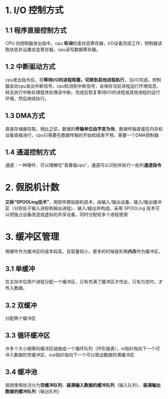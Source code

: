 # 1. I/O 控制方式
## 1.1 程序直接控制方式
CPU 向控制器发出指令，cpu **轮询**检查状态寄存器，I/O设备完成工作，控制器读取状态并设置状态寄存器，cpu读写数据寄存器。

## 1.2 中断驱动方式
cpu发出指令后，将**等待I/O的进程阻塞，切换到其他进程执行**，当I/O完成，控制器会向cpu发出中断信号，cpu检测到中断信号，会保存当前进程运行环境信息，转去执行中断处理程序处理该中断。完成后恢复等待I/O的进程或其他进程的运行环境，然后继续执行。

## 1.3 DMA方式
直接存储器存取，相比之前，数据的**传输单位由字变为块**，数据传输直接在内存和设备直接进行，cpu只需要在数据传输的开始和结束干预。需要一个DMA控制器

## 1.4 通道控制方式
通道：一种硬件，可以理解位“青春版cpu”，通道可以识别并执行一些列**通道指令**

# 2. 假脱机计数
**又称“SPOOLing技术”**，用软件模拟脱机技术，由输入/输出设备、输入/输出缓冲区（分别处于输入进程和输出进程）、输入/输出井构成。采用 SPOOLing 技术可以把独占设备改造成虚拟的共享设备，同时分配给多个进程使用

# 3. 缓冲区管理
用硬件作为缓冲区的成本较高，且容量较小，更多的时候是利用**内存**作为缓冲区。
## 3.1 单缓冲
在主存中位用户进程分配一个缓冲区，只有充满了缓冲区才传出，只有为空时，才传入数据。

## 3.2 双缓冲
分配两个缓冲区

## 3.3 循环缓冲区
许多个大小相等的缓冲区链接成一个循环队列（环形链表），in指针指向下一个可冲入数据的空缓冲区，out指针指向下一个可以取出数据的满缓冲区

## 3.4 缓冲池
按按使用状况分为**空缓冲队列**、**装满输入数据的缓冲队列**（输入队列）、**装满输出数据的缓冲队列**（输出队列）